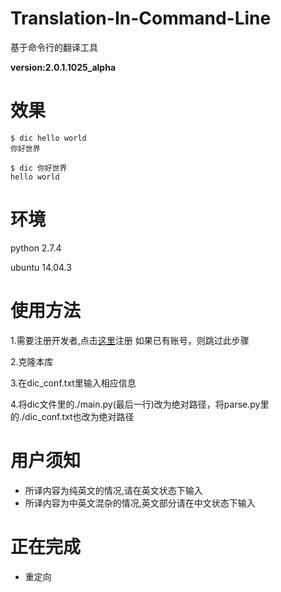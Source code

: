 # Translation-In-Command-Line
基于命令行的翻译工具

**version:2.0.1.1025_alpha**

# 效果
```
$ dic hello world
你好世界

$ dic 你好世界
hello world
```
# 环境
python 2.7.4

ubuntu 14.04.3

# 使用方法
1.需要注册开发者,点击[这里](http://api.fanyi.baidu.com/api/trans/product/index)注册
如果已有账号，则跳过此步骤

2.克隆本库

3.在dic_conf.txt里输入相应信息

4.将dic文件里的./main.py(最后一行)改为绝对路径，将parse.py里的./dic_conf.txt也改为绝对路径

# 用户须知
* 所译内容为纯英文的情况,请在英文状态下输入
* 所译内容为中英文混杂的情况,英文部分请在中文状态下输入

# 正在完成
* 重定向
